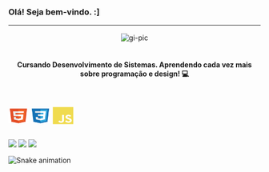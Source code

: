 ### Olá! Seja bem-vindo. :]
<hr>

<div align="center">
  <img align="center" alt="gi-pic" src="https://user-images.githubusercontent.com/103524754/173437496-ba17d5d5-e838-47e4-98b7-6aa27fa76772.png">
</div><br>

<h4 align="center"> Cursando Desenvolvimento de Sistemas. Aprendendo cada vez mais sobre programação e design! 💻</h4> 
<br>

<div style="display: inline_block"><br>

  <img align="center" alt="gi-HTML" height="30" width="40" src="https://raw.githubusercontent.com/devicons/devicon/master/icons/html5/html5-original.svg">
  <img align="center" alt="gi-CSS" height="30" width="40" src="https://raw.githubusercontent.com/devicons/devicon/master/icons/css3/css3-original.svg">
  <img align="center" alt="gi-JS" height="35" width="42" src="https://raw.githubusercontent.com/devicons/devicon/master/icons/javascript/javascript-plain.svg">
  
  ##
 
<div> 
 <a href="https://www.youtube.com/channel/UCft4ThIf_SicCfKH3jkhWMQ" target="_blank"><img src="https://img.shields.io/badge/YouTube-FF0000?style=for-the-badge&logo=youtube&logoColor=white" target="_blank"></a>
  <a href="https://instagram.com/tsuhiso" target="_blank"><img src="https://img.shields.io/badge/-Instagram-%23E4405F?style=for-the-badge&logo=instagram&logoColor=white" target="_blank"></a>
  <a href = "mailto:g.sayuri046@gmail.com"><img src="https://img.shields.io/badge/-Gmail-%23333?style=for-the-badge&logo=gmail&logoColor=white" target="_blank"></a>
 
  ![Snake animation](https://github.com/tsuhiso/tsuhiso/blob/output/github-contribution-grid-snake.svg)
 
</div>
